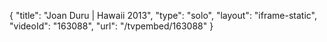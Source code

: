 {
    "title": "Joan Duru | Hawaii 2013",
    "type": "solo",
    "layout": "iframe-static",
    "videoId": "163088",
    "url": "\/tvpembed\/163088"
}